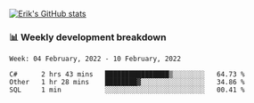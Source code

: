 [![Erik's GitHub stats](https://github-readme-stats.vercel.app/api?username=erik-petrov&theme=nightowl&show_icons=true)](https://github.com/anuraghazra/github-readme-stats)

### 📊 Weekly development breakdown
<!--START_SECTION:waka-->
```text
Week: 04 February, 2022 - 10 February, 2022

C#      2 hrs 43 mins   ████████████████▒░░░░░░░░   64.73 % 
Other   1 hr 28 mins    ████████▓░░░░░░░░░░░░░░░░   34.86 % 
SQL     1 min           ░░░░░░░░░░░░░░░░░░░░░░░░░   00.41 % 
```
<!--END_SECTION:waka-->

